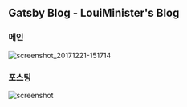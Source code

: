 ## Gatsby Blog - LouiMinister's Blog

### 메인
![screenshot_20171221-151714](https://user-images.githubusercontent.com/33686751/87440712-3d26c380-c62d-11ea-92f6-8428860c86fa.png)

### 포스팅
![screenshot](https://user-images.githubusercontent.com/33686751/87441003-8ecf4e00-c62d-11ea-91d3-94a5e8b46849.png)

